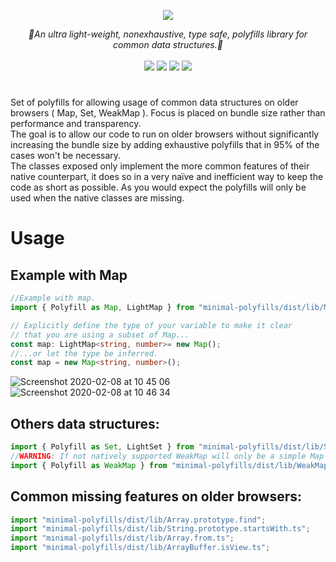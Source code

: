 
<p align="center">
    <img src="https://user-images.githubusercontent.com/6702424/74083910-7305c180-4a69-11ea-9595-331c7976c292.png">  
</p>
<p align="center">
    <i> 🎯An ultra light-weight, nonexhaustive, type safe, polyfills library for common data structures.🎯 </i>
    <br>
    <br>
    <img src="https://img.shields.io/bundlephobia/min/minimal-polyfills">
    <img src="https://img.shields.io/bundlephobia/minzip/minimal-polyfills">
    <img src="https://img.shields.io/david/garronej/minimal-polyfills">
    <img src="https://img.shields.io/npm/l/ts-evt">
</p>

#

Set of polyfills for allowing usage of common data structures on older browsers ( Map, Set, WeakMap ).
Focus is placed on bundle size rather than performance and transparency.  
The goal is to allow our code to run on older browsers without significantly increasing the bundle size by adding exhaustive polyfills that in 95% of the cases won't be necessary.  
The classes exposed only implement the more common features of their native counterpart, it does so in a very naïve and inefficient way to keep the code as short as possible.
As you would expect the polyfills will only be used when the native classes are missing.

# Usage


## Example with Map

```typescript
//Example with map.
import { Polyfill as Map, LightMap } from "minimal-polyfills/dist/lib/Map";

// Explicitly define the type of your variable to make it clear
// that you are using a subset of Map...
const map: LightMap<string, number>= new Map();
//...or let the type be inferred.
const map = new Map<string, number>();
```

![Screenshot 2020-02-08 at 10 45 06](https://user-images.githubusercontent.com/6702424/74083059-210c6e00-4a60-11ea-8b63-1a42799a2ebd.png)
![Screenshot 2020-02-08 at 10 46 34](https://user-images.githubusercontent.com/6702424/74083085-50bb7600-4a60-11ea-99ef-93d95d2d48f8.png)

## Others data structures: 

```typescript
import { Polyfill as Set, LightSet } from "minimal-polyfills/dist/lib/Set";
//WARNING: If not natively supported WeakMap will only be a simple Map that will keep string references of it's keys.
import { Polyfill as WeakMap } from "minimal-polyfills/dist/lib/WeakMap";
```

## Common missing features on older browsers:

```typescript
import "minimal-polyfills/dist/lib/Array.prototype.find";
import "minimal-polyfills/dist/lib/String.prototype.startsWith.ts";
import "minimal-polyfills/dist/lib/Array.from.ts";
import "minimal-polyfills/dist/lib/ArrayBuffer.isView.ts";
```
